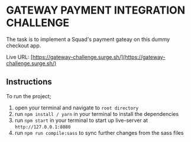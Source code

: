 # GATEWAY PAYMENT INTEGRATION CHALLENGE

The task is to implement a Squad's payment gateay on this dummy checkout app.

Live URL: [https://gateway-challenge.surge.sh/](https://gateway-challenge.surge.sh/)


## Instructions  
To run the project;
1. open your terminal and navigate to `root directory`
2. run `npm install / yarn` in your terminal to install the dependencies
3. run `npm start` in your terminal to start up live-server at `http://127.0.0.1:8080`
4. run `npm run compile:sass` to sync further changes from the sass files
